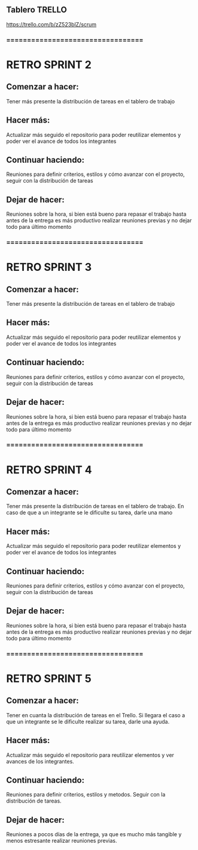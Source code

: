 ## Tablero TRELLO

https://trello.com/b/zZ523blZ/scrum

### =================================

# RETRO SPRINT 2

## Comenzar a hacer: 

Tener más presente la distribución de tareas en el tablero de trabajo

## Hacer más: 

Actualizar más seguido el repositorio para poder reutilizar elementos y poder ver el avance de todos los integrantes

## Continuar haciendo: 

Reuniones para definir criterios, estilos y cómo avanzar con el proyecto, seguir con la distribución de tareas

## Dejar de hacer: 

Reuniones sobre la hora, si bien está bueno para repasar el trabajo hasta antes de la entrega es más productivo realizar reuniones previas y no dejar todo para último momento

### =================================

# RETRO SPRINT 3

## Comenzar a hacer: 

Tener más presente la distribución de tareas en el tablero de trabajo

## Hacer más: 

Actualizar más seguido el repositorio para poder reutilizar elementos y poder ver el avance de todos los integrantes

## Continuar haciendo: 

Reuniones para definir criterios, estilos y cómo avanzar con el proyecto, seguir con la distribución de tareas

## Dejar de hacer: 

Reuniones sobre la hora, si bien está bueno para repasar el trabajo hasta antes de la entrega es más productivo realizar reuniones previas y no dejar todo para último momento

### =================================

# RETRO SPRINT 4

## Comenzar a hacer: 

Tener más presente la distribución de tareas en el tablero de trabajo. En caso de que a un integrante se le dificulte su tarea, darle una mano

## Hacer más: 

Actualizar más seguido el repositorio para poder reutilizar elementos y poder ver el avance de todos los integrantes

## Continuar haciendo: 

Reuniones para definir criterios, estilos y cómo avanzar con el proyecto, seguir con la distribución de tareas

## Dejar de hacer: 

Reuniones sobre la hora, si bien está bueno para repasar el trabajo hasta antes de la entrega es más productivo realizar reuniones previas y no dejar todo para último momento

### =================================


# RETRO SPRINT 5

## Comenzar a hacer:

Tener en cuanta la distribución de tareas en el Trello. Si llegara el caso a que un integrante se le dificulte realizar su tarea, darle una ayuda.

## Hacer más:

Actualizar más seguido el repositorio para reutilizar elementos y ver avances de los integrantes.

## Continuar haciendo:

Reuniones para definir criterios, estilos y metodos. Seguir con la distribución de tareas.

## Dejar de hacer:
Reuniones a pocos días de la entrega, ya que es mucho más tangible y menos estresante realizar reuniones previas.
